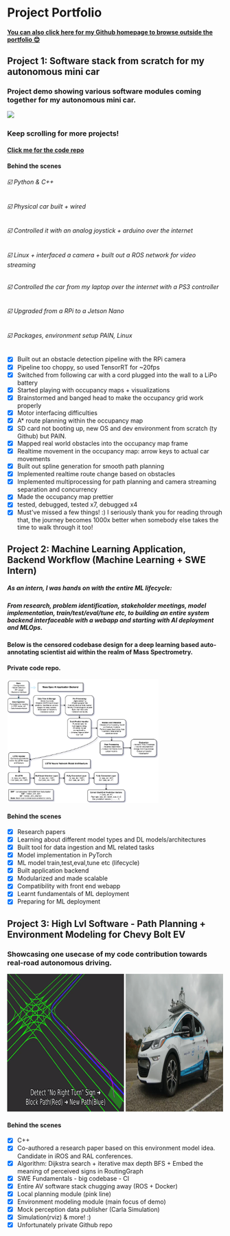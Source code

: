 # Project Portfolio 
#### [You can also click here for my Github homepage to browse outside the portfolio 😊](https://github.com/MaahirG)

## Project 1: Software stack from scratch for my autonomous mini car
### Project demo showing various software modules coming together for my autonomous mini car.
<img src='./AutonomousMiniCar.gif'>

### Keep scrolling for more projects!

#### [Click me for the code repo](https://github.com/MaahirG/SmartCar)

#### Behind the scenes

###### ☑️ Python & C++
###### ☑️ Physical car built + wired
###### ☑️ Controlled it with an analog joystick + arduino over the internet
###### ☑️ Linux + interfaced a camera + built out a ROS network for video streaming
###### ☑️ Controlled the car from my laptop over the internet with a PS3 controller
###### ☑️ Upgraded from a RPi to a Jetson Nano
###### ☑️ Packages, environment setup PAIN, Linux
- [x] Built out an obstacle detection pipeline with the RPi camera
- [x] Pipeline too choppy, so used TensorRT for ~20fps
- [x] Switched from following car with a cord plugged into the wall to a LiPo battery
- [x] Started playing with occupancy maps + visualizations
- [x] Brainstormed and banged head to make the occupancy grid work properly
- [x] Motor interfacing difficulties
- [x] A* route planning within the occupancy map
- [x] SD card not booting up, new OS and dev environment from scratch (ty Github) but PAIN.
- [x] Mapped real world obstacles into the occupancy map frame
- [x] Realtime movement in the occupancy map: arrow keys to actual car movements
- [x] Built out spline generation for smooth path planning
- [x] Implemented realtime route change based on obstacles
- [x] Implemented multiprocessing for path planning and camera streaming separation and concurrency
- [x] Made the occupancy map prettier
- [x] tested, debugged, tested x7, debugged x4
- [x] Must've missed a few things! :)
I seriously thank you for reading through that, the journey becomes 1000x better when somebody else takes the time to walk through it too!

## Project 2: Machine Learning Application, Backend Workflow (Machine Learning + SWE Intern)
##### As an intern, I was hands on with the entire ML lifecycle: 
##### From research, problem identification, stakeholder meetings, model implementation, train/test/eval/tune etc, to building an entire system backend interfaceable with a webapp and starting with AI deployment and MLOps.
#### Below is the censored codebase design for a deep learning based auto-annotating scientist aid within the realm of Mass Spectrometry.
#### Private code repo.

<p float="left">
  <img src='./MLAppBackend.png' width=70%>
</p>

#### Behind the scenes

- [x] Research papers
- [x] Learning about different model types and DL models/architectures
- [x] Built tool for data ingestion and ML related tasks
- [x] Model implementation in PyTorch
- [x] ML model train,test,eval,tune etc (lifecycle)
- [x] Built application backend
- [x] Modularized and made scalable
- [x] Compatibility with front end webapp
- [x] Learnt fundamentals of ML deployment
- [x] Preparing for ML deployment

## Project 3: High Lvl Software - Path Planning + Environment Modeling for Chevy Bolt EV
### Showcasing one usecase of my code contribution towards real-road autonomous driving.
<p float="left">
  <img src='./AutonomousPathPlanning.gif' width='54%' height='320'>
  <img src='./AutoWatoBolt.PNG' width='45%' height='320'>
</p>

#### Behind the scenes
- [x] C++
- [x] Co-authored a research paper based on this environment model idea. Candidate in iROS and RAL conferences.
- [x] Algorithm: Dijkstra search + iterative max depth BFS + Embed the meaning of perceived signs in RoutingGraph
- [x] SWE Fundamentals - big codebase - CI
- [x] Entire AV software stack chugging away (ROS + Docker)
- [x] Local planning module (pink line)
- [x] Environment modeling module (main focus of demo) 
- [x] Mock perception data publisher (Carla Simulation)
- [x] Simulation(rviz) & more! :)
- [x] Unfortunately private Github repo
